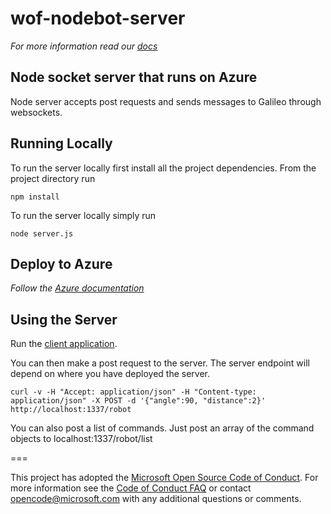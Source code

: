 # wof-nodebot-server

_For more information read our [docs](http://ms-iot.github.io/windows-on-fridges)_

## Node socket server that runs on Azure
Node server accepts post requests and sends messages to Galileo through websockets. 

## Running Locally
To run the server locally first install all the project dependencies. From the project directory run
```
npm install
```
To run the server locally simply run
```
node server.js
```

## Deploy to Azure

_Follow the [Azure documentation](http://azure.microsoft.com/en-us/documentation/articles/web-sites-nodejs-develop-deploy-mac/)_

## Using the Server

Run the [client application](https://github.com/ms-iot/wof-nodebot-client).

You can then make a post request to the server.
The server endpoint will depend on where you have deployed the server.
```
curl -v -H "Accept: application/json" -H "Content-type: application/json" -X POST -d '{"angle":90, "distance":2}'  http://localhost:1337/robot
```

You can also post a list of commands. Just post an array of the command objects to localhost:1337/robot/list


===

This project has adopted the [Microsoft Open Source Code of Conduct](http://microsoft.github.io/codeofconduct). For more information see the [Code of Conduct FAQ](http://microsoft.github.io/codeofconduct/faq.md) or contact [opencode@microsoft.com](mailto:opencode@microsoft.com) with any additional questions or comments. 
